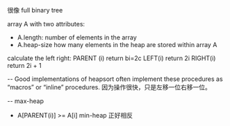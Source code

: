 很像 full binary tree 

array A with two attributes:
  - A.length: number of elements in the array
  - A.heap-size how many elements in the heap are stored within array A 
  
calculate the left right:
PARENT (i)
  return bi=2c
LEFT(i)
  return 2i
RIGHT(i)
  return 2i + 1
  
-- Good implementations of heapsort often implement these procedures as “macros” or “inline” procedures. 因为操作很快，只是左移一位右移一位。

-- max-heap 
  - A[PARENT(i)] >= A[i]
  min-heap 正好相反









